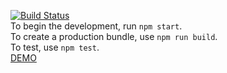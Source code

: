 [![Build Status](http://demowebsite.ddns.net:8080/buildStatus/icon?job=demo)](http://demowebsite.ddns.net:8080/job/demo) <br />
To begin the development, run `npm start`. <br />
To create a production bundle, use `npm run build`. <br />
To test, use `npm test`. <br />
[DEMO](https://demowebsite.ddns.net/order)
